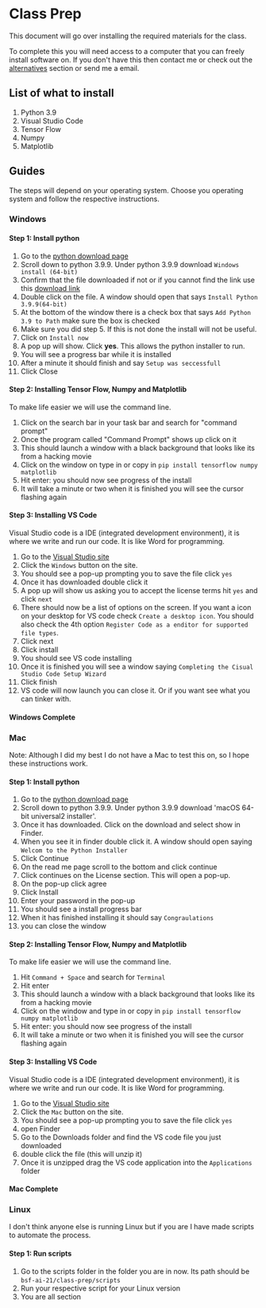 # Class Prep

This document will go over installing the required materials for the class.

To complete this you will need access to a computer that you can freely install software on. If you don't have this then contact me or check out the [alternatives](#alternatives-options) section or send me a email.

## List of what to install

1. Python 3.9
2. Visual Studio Code
3. Tensor Flow
4. Numpy
5. Matplotlib 

## Guides

The steps will depend on your operating system. Choose you operating system and follow the respective instructions.

### Windows

#### Step 1: Install python

1. Go to the [python download page]('https://www.python.org/downloads/windows/')
2. Scroll down to python 3.9.9. Under python 3.9.9 download `Windows install (64-bit)`
3. Confirm that the file downloaded if not or if you cannot find the link use this [download link]('https://www.python.org/ftp/python/3.9.9/python-3.9.9-amd64.exe')
4. Double click on the file. A window should open that says `Install Python 3.9.9(64-bit)`
5. At the bottom of the window there is a check box that says `Add Python 3.9 to Path` make sure the box is checked
6. Make sure you did step 5. If this is not done the install will not be useful.
7. Click on `Install now`
8. A pop up will show. Click **yes**. This allows the python installer to run.
9. You will see a progress bar while it is installed
10. After a minute it should finish and say `Setup was seccessfull`
11. Click Close

#### Step 2: Installing Tensor Flow, Numpy and Matplotlib

To make life easier we will use the command line.

1. Click on the search bar in your task bar and search for "command prompt"
2. Once the program called "Command Prompt" shows up click on it
3. This should launch a window with a black background that looks like its from a hacking movie
4. Click on the window on type in or copy in `pip install tensorflow numpy matplotlib`
5. Hit enter: you should now see progress of the install
6. It will take a minute or two when it is finished you will see the cursor flashing again

#### Step 3: Installing VS Code

Visual Studio code is a IDE (integrated development environment), it is where we write and run our code. It is like Word for programming.

1. Go to the [Visual Studio site]('https://code.visualstudio.com/Download')
2. Click the `Windows` button on the site.
3. You should see a pop-up prompting you to save the file click `yes`
4. Once it has downloaded double click it
5. A pop up will show us asking you to accept the license terms hit `yes` and click `next`
6. There should now be a list of options on the screen. If you want a icon on your desktop for VS code check `Create a desktop icon`. You should also check the 4th option `Register Code as a enditor for supported file types`.
7. Click next
8. Click install
9. You should see VS code installing
10. Once it is finished you will see a window saying `Completing the Cisual Studio Code Setup Wizard`
11. Click finish
12. VS code will now launch you can close it. Or if you want see what you can tinker with.

#### Windows Complete

### Mac

Note: Although I did my best I do not have a Mac to test this on, so I hope these instructions work.

#### Step 1: Install python

1. Go to the [python download page]('https://www.python.org/downloads/macos/')
2. Scroll down to python 3.9.9. Under python 3.9.9 download 'macOS 64-bit universal2 installer'.
4. Once it has downloaded. Click on the download and select show in Finder.
5. When you see it in finder double click it. A window should open saying `Welcom to the Python Installer`
6. Click Continue
7. On the read me page scroll to the bottom and click continue
8. Click continues on the License section. This will open a pop-up.
9. On the pop-up click agree
10. Click Install
11. Enter your password in the pop-up
12. You should see a install progress bar
13. When it has finished installing it should say `Congraulations`
14. you can close the window

#### Step 2: Installing Tensor Flow, Numpy and Matplotlib

To make life easier we will use the command line.

1. Hit `Command + Space` and search for `Terminal`
2. Hit enter
3. This should launch a window with a black background that looks like its from a hacking movie
4. Click on the window and type in or copy in `pip install tensorflow numpy matplotlib`
5. Hit enter: you should now see progress of the install
6. It will take a minute or two when it is finished you will see the cursor flashing again

#### Step 3: Installing VS Code

Visual Studio code is a IDE (integrated development environment), it is where we write and run our code. It is like Word for programming.

1. Go to the [Visual Studio site]('https://code.visualstudio.com/Download')
2. Click the `Mac` button on the site.
3. You should see a pop-up prompting you to save the file click `yes`
4. open Finder
5. Go to the Downloads folder and find the VS code file you just downloaded
6. double click the file (this will unzip it)
7. Once it is unzipped drag the VS code application into the `Applications` folder

#### Mac Complete

### Linux

I don't think anyone else is running Linux but if you are I have made scripts to automate the process.

#### Step 1: Run scripts

1. Go to the scripts folder in the folder you are in now. Its path should be `bsf-ai-21/class-prep/scripts`
2. Run your respective script for your Linux version
3. You are all section



